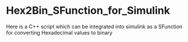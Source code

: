 # Hex2Bin_SFunction_for_Simulink
Here is a C++ script which can be integrated into simulink as a SFunction for converting Hexadecimal values to binary
